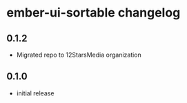 # ember-ui-sortable changelog

## 0.1.2

- Migrated repo to 12StarsMedia organization

## 0.1.0

- initial release
